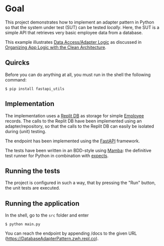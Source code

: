 # Goal

This project demonstrates how to implement an adapter pattern in Python so that the system under test (SUT) can be tested _locally_. Here, the SUT is a simple API that retrieves very basic employee data from a database.

This example illustrates [Data Access/Adapter Logic](https://khalilstemmler.com/articles/software-design-architecture/organizing-app-logic/#2-Data-Access--Adapter-Logic) as discussed in [Organizing App Logic with the Clean Architecture](https://khalilstemmler.com/articles/software-design-architecture/organizing-app-logic).

## Quircks

Before you can do anything at all, you must run in the shell the following command:

```
$ pip install fastapi_utils
```

## Implementation

The implementation uses a [Replit DB](https://docs.replit.com/tutorials/11-using-the-replit-database) as storage for simple [Employee](https://replit.com/@zwh/DatabaseAdapterPattern#src/repository.py) records. The calls to the Replit DB have been implemented using an adapter/repository, so that the calls to the Replit DB can easily be isolated during (unit) testing.

The endpoint has been implemented using the [FastAPI](https://fastapi.tiangolo.com/tutorial/first-steps/) framework.

The tests have been written in an BDD-style using [Mamba](https://github.com/nestorsalceda/mamba): the definitive test runner for Python in combination with [expects](https://expects.readthedocs.io/en/stable/#).

## Running the tests

The project is configured in such a way, that by pressing the "Run" button, the unit tests are executed.

## Running the application

In the shell, go to the ``src`` folder and enter
```
$ python main.py
```

You can reach the endpoint by appending /docs to the given URL (https://DatabaseAdapterPattern.zwh.repl.co).
